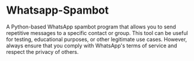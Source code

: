 # Whatsapp-Spambot
A Python-based WhatsApp spambot program that allows you to send repetitive messages to a specific contact or group. This tool can be useful for testing, educational purposes, or other legitimate use cases. However, always ensure that you comply with WhatsApp's terms of service and respect the privacy of others.
